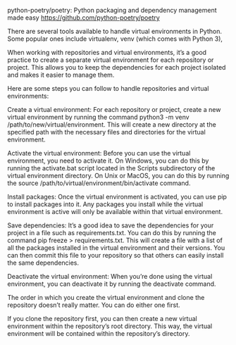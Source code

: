 
python-poetry/poetry: Python packaging and dependency management made easy
https://github.com/python-poetry/poetry

There are several tools available to handle virtual environments in Python. Some popular ones include virtualenv, venv (which comes with Python 3),

When working with repositories and virtual environments, it’s a good practice to create a separate virtual environment for each repository or project. This allows you to keep the dependencies for each project isolated and makes it easier to manage them.

Here are some steps you can follow to handle repositories and virtual environments:

Create a virtual environment: For each repository or project, create a new virtual environment by running the command python3 -m venv /path/to/new/virtual/environment. This will create a new directory at the specified path with the necessary files and directories for the virtual environment.

Activate the virtual environment: Before you can use the virtual environment, you need to activate it. On Windows, you can do this by running the activate.bat script located in the Scripts subdirectory of the virtual environment directory. On Unix or MacOS, you can do this by running the source /path/to/virtual/environment/bin/activate command.

Install packages: Once the virtual environment is activated, you can use pip to install packages into it. Any packages you install while the virtual environment is active will only be available within that virtual environment.

Save dependencies: It’s a good idea to save the dependencies for your project in a file such as requirements.txt. You can do this by running the command pip freeze > requirements.txt. This will create a file with a list of all the packages installed in the virtual environment and their versions. You can then commit this file to your repository so that others can easily install the same dependencies.

Deactivate the virtual environment: When you’re done using the virtual environment, you can deactivate it by running the deactivate command.

The order in which you create the virtual environment and clone the repository doesn’t really matter. You can do either one first.

If you clone the repository first, you can then create a new virtual environment within the repository’s root directory. This way, the virtual environment will be contained within the repository’s directory.
